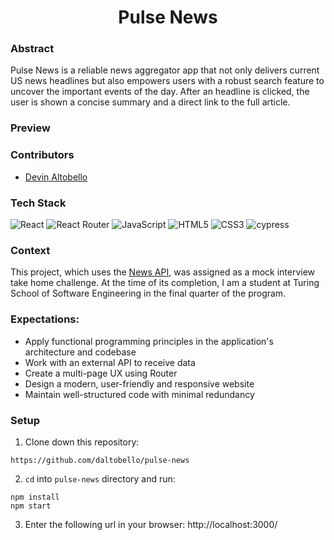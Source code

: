 <div align="center">
  
# Pulse News
  
</div>

### Abstract
Pulse News is a reliable news aggregator app that not only delivers current US news headlines but also empowers users with a robust search feature to uncover the important events of the day. After an headline is clicked, the user is shown a concise summary and a direct link to the full article.

### Preview

### Contributors

- [Devin Altobello](https://www.linkedin.com/in/devin-altobello-2100036b/)

### Tech Stack

![React](https://img.shields.io/badge/react-%2320232a.svg?style=for-the-badge&logo=react&logoColor=%2361DAFB)
![React Router](https://img.shields.io/badge/React_Router-CA4245?style=for-the-badge&logo=react-router&logoColor=white)
![JavaScript](https://img.shields.io/badge/javascript-%23323330.svg?style=for-the-badge&logo=javascript&logoColor=%23F7DF1E)
![HTML5](https://img.shields.io/badge/html5-%23E34F26.svg?style=for-the-badge&logo=html5&logoColor=white) 
![CSS3](https://img.shields.io/badge/css3-%231572B6.svg?style=for-the-badge&logo=css3&logoColor=white)
![cypress](https://img.shields.io/badge/-cypress-%23E5E5E5?style=for-the-badge&logo=cypress&logoColor=058a5e)

### Context
This project, which uses the [News API](https://newsapi.org/), was assigned as a mock interview take home challenge. At the time of its completion, I am a student at Turing School of Software Engineering in the final quarter of the program.

### Expectations:
- Apply functional programming principles in the application's architecture and codebase
- Work with an external API to receive data
- Create a multi-page UX using Router
- Design a modern, user-friendly and responsive website
- Maintain well-structured code with minimal redundancy

### Setup
1. Clone down this repository:
  ```
https://github.com/daltobello/pulse-news
  ```
2. `cd` into `pulse-news` directory and run:
  ```
  npm install
  npm start
  ```
3. Enter the following url in your browser: http://localhost:3000/
